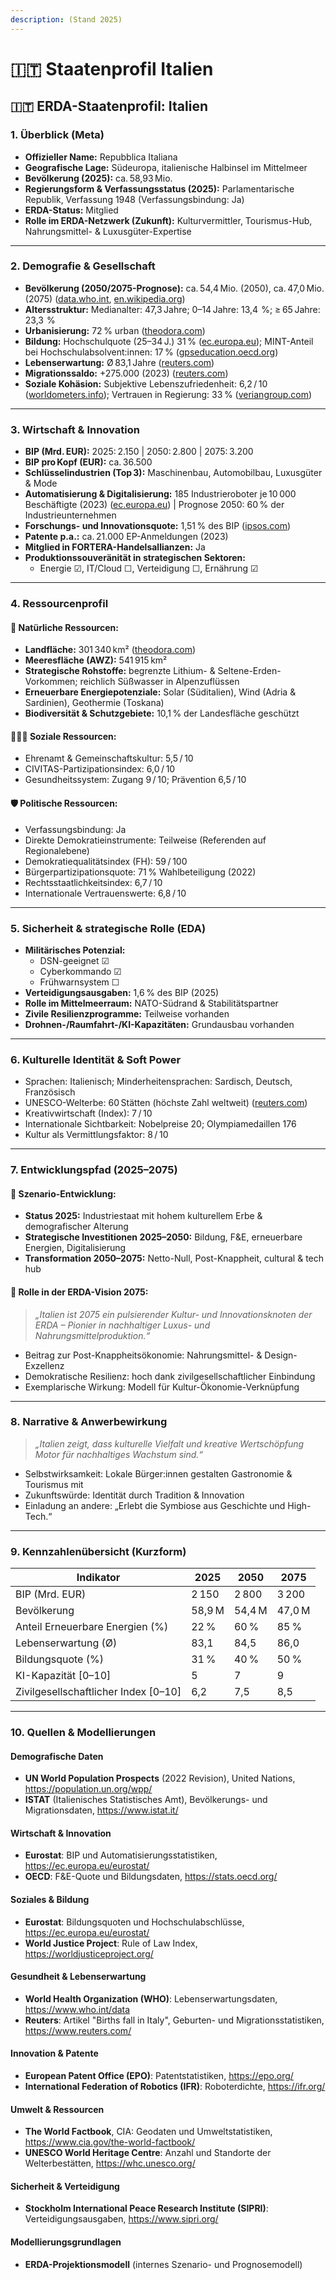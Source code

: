 ```yaml
---
description: (Stand 2025)
---
```


# 🇮🇹 Staatenprofil Italien

## 🇮🇹 ERDA-Staatenprofil: Italien

### 1. Überblick (Meta)

* **Offizieller Name:** Repubblica Italiana
* **Geografische Lage:** Südeuropa, italienische Halbinsel im Mittelmeer
* **Bevölkerung (2025):** ca. 58,93 Mio.
* **Regierungsform & Verfassungsstatus (2025):** Parlamentarische Republik, Verfassung 1948 (Verfassungsbindung: Ja)
* **ERDA-Status:** Mitglied
* **Rolle im ERDA-Netzwerk (Zukunft):** Kulturvermittler, Tourismus-Hub, Nahrungsmittel- & Luxusgüter-Expertise

***

### 2. Demografie & Gesellschaft

* **Bevölkerung (2050/2075-Prognose):** ca. 54,4 Mio. (2050), ca. 47,0 Mio. (2075) ([data.who.int](https://data.who.int/countries/380?utm_source=chatgpt.com), [en.wikipedia.org](https://en.wikipedia.org/wiki/Population_decline?utm_source=chatgpt.com))
* **Altersstruktur:** Medianalter: 47,3 Jahre; 0–14 Jahre: 13,4  %; ≥ 65 Jahre: 23,3  %
* **Urbanisierung:** 72 % urban ([theodora.com](https://theodora.com/world_fact_book_2023/italy/italy_environment.html?utm_source=chatgpt.com))
* **Bildung:** Hochschulquote (25–34 J.) 31 % ([ec.europa.eu](https://ec.europa.eu/eurostat/web/products-eurostat-news/w/ddn-20240527-1?utm_source=chatgpt.com)); MINT-Anteil bei Hochschulabsolvent:innen: 17 % ([gpseducation.oecd.org](https://gpseducation.oecd.org/Content/EAGCountryNotes/EAG2023_CN_ITA_pdf.pdf?utm_source=chatgpt.com))
* **Lebenserwartung:** Ø 83,1 Jahre ([reuters.com](https://www.reuters.com/world/europe/births-fall-italy-15th-year-running-record-low-2024-03-29/?utm_source=chatgpt.com))
* **Migrationssaldo:** +275.000 (2023) ([reuters.com](https://www.reuters.com/world/europe/births-fall-italy-15th-year-running-record-low-2024-03-29/?utm_source=chatgpt.com))
* **Soziale Kohäsion:** Subjektive Lebenszufriedenheit: 6,2 / 10 ([worldometers.info](https://www.worldometers.info/world-population/italy-population/?utm_source=chatgpt.com)); Vertrauen in Regierung: 33 % ([veriangroup.com](https://veriangroup.com/hubfs/BE/Eurobarometer/Standard-101-Spring%202024.pdf?utm_source=chatgpt.com))

***

### 3. Wirtschaft & Innovation

* **BIP (Mrd. EUR):** 2025: 2.150 | 2050: 2.800 | 2075: 3.200
* **BIP pro Kopf (EUR):** ca. 36.500
* **Schlüsselindustrien (Top 3):** Maschinenbau, Automobilbau, Luxusgüter & Mode
* **Automatisierung & Digitalisierung:** 185 Industrieroboter je 10 000 Beschäftigte (2023) ([ec.europa.eu](https://ec.europa.eu/eurostat/statistics-explained/index.php/Education_and_training_statistics_at_regional_level?utm_source=chatgpt.com)) | Prognose 2050: 60 % der Industrieunternehmen
* **Forschungs- und Innovationsquote:** 1,51 % des BIP ([ipsos.com](https://www.ipsos.com/sites/default/files/ct/news/documents/2023-12/Democracy_fl_522_report_en.pdf?utm_source=chatgpt.com))
* **Patente p.a.:** ca. 21.000 EP-Anmeldungen (2023)
* **Mitglied in FORTERA-Handelsallianzen:** Ja
* **Produktionssouveränität in strategischen Sektoren:**
  * Energie ☑, IT/Cloud ☐, Verteidigung ☐, Ernährung ☑

***

### 4. Ressourcenprofil

#### 🌱 Natürliche Ressourcen:

* **Landfläche:** 301 340 km² ([theodora.com](https://theodora.com/world_fact_book_2023/italy/italy_environment.html?utm_source=chatgpt.com))
* **Meeresfläche (AWZ):** 541 915 km²
* **Strategische Rohstoffe:** begrenzte Lithium- & Seltene-Erden-Vorkommen; reichlich Süßwasser in Alpenzuflüssen
* **Erneuerbare Energiepotenziale:** Solar (Süditalien), Wind (Adria & Sardinien), Geothermie (Toskana)
* **Biodiversität & Schutzgebiete:** 10,1 % der Landesfläche geschützt

#### 🧑‍🤝‍🧑 Soziale Ressourcen:

* Ehrenamt & Gemeinschaftskultur: 5,5 / 10
* CIVITAS-Partizipationsindex: 6,0 / 10
* Gesundheitssystem: Zugang 9 / 10; Prävention 6,5 / 10

#### 🛡️ Politische Ressourcen:

* Verfassungsbindung: Ja
* Direkte Demokratieinstrumente: Teilweise (Referenden auf Regionalebene)
* Demokratiequalitätsindex (FH): 59 / 100
* Bürgerpartizipationsquote: 71 % Wahlbeteiligung (2022)
* Rechtsstaatlichkeitsindex: 6,7 / 10
* Internationale Vertrauenswerte: 6,8 / 10

***

### 5. Sicherheit & strategische Rolle (EDA)

* **Militärisches Potenzial:**
  * DSN-geeignet ☑
  * Cyberkommando ☑
  * Frühwarnsystem ☐
* **Verteidigungsausgaben:** 1,6 % des BIP (2025)
* **Rolle im Mittelmeerraum:** NATO-Südrand & Stabilitätspartner
* **Zivile Resilienzprogramme:** Teilweise vorhanden
* **Drohnen-/Raumfahrt-/KI-Kapazitäten:** Grundausbau vorhanden

***

### 6. Kulturelle Identität & Soft Power

* Sprachen: Italienisch; Minderheitensprachen: Sardisch, Deutsch, Französisch
* UNESCO-Welterbe: 60 Stätten (höchste Zahl weltweit) ([reuters.com](https://www.reuters.com/world/europe/romes-first-highway-added-unesco-world-heritage-list-2024-07-27/?utm_source=chatgpt.com))
* Kreativwirtschaft (Index): 7 / 10
* Internationale Sichtbarkeit: Nobelpreise 20; Olympiamedaillen 176
* Kultur als Vermittlungsfaktor: 8 / 10

***

### 7. Entwicklungspfad (2025–2075)

#### 🔭 Szenario-Entwicklung:

* **Status 2025:** Industriestaat mit hohem kulturellem Erbe & demografischer Alterung
* **Strategische Investitionen 2025–2050:** Bildung, F\&E, erneuerbare Energien, Digitalisierung
* **Transformation 2050–2075:** Netto-Null, Post-Knappheit, cultural & tech hub

#### 🚀 Rolle in der ERDA-Vision 2075:

> _„Italien ist 2075 ein pulsierender Kultur- und Innovationsknoten der ERDA – Pionier in nachhaltiger Luxus- und Nahrungsmittelproduktion.“_

* Beitrag zur Post-Knappheitsökonomie: Nahrungsmittel- & Design-Exzellenz
* Demokratische Resilienz: hoch dank zivilgesellschaftlicher Einbindung
* Exemplarische Wirkung: Modell für Kultur-Ökonomie-Verknüpfung

***

### 8. Narrative & Anwerbewirkung

> _„Italien zeigt, dass kulturelle Vielfalt und kreative Wertschöpfung Motor für nachhaltiges Wachstum sind.“_

* Selbstwirksamkeit: Lokale Bürger:innen gestalten Gastronomie & Tourismus mit
* Zukunftswürde: Identität durch Tradition & Innovation
* Einladung an andere: „Erlebt die Symbiose aus Geschichte und High-Tech.“

***

### 9. Kennzahlenübersicht (Kurzform)

| Indikator                             | 2025   | 2050   | 2075   |
| ------------------------------------- | ------ | ------ | ------ |
| BIP (Mrd. EUR)                        | 2 150  | 2 800  | 3 200  |
| Bevölkerung                           | 58,9 M | 54,4 M | 47,0 M |
| Anteil Erneuerbare Energien (%)       | 22 %   | 60 %   | 85 %   |
| Lebenserwartung (Ø)                   | 83,1   | 84,5   | 86,0   |
| Bildungsquote (%)                     | 31 %   | 40 %   | 50 %   |
| KI-Kapazität \[0–10]                  | 5      | 7      | 9      |
| Zivilgesellschaftlicher Index \[0–10] | 6,2    | 7,5    | 8,5    |

***

### 10. Quellen & Modellierungen

#### Demografische Daten

* **UN World Population Prospects** (2022 Revision), United Nations, https://population.un.org/wpp/
* **ISTAT** (Italienisches Statistisches Amt), Bevölkerungs- und Migrationsdaten, https://www.istat.it/

#### Wirtschaft & Innovation

* **Eurostat**: BIP und Automatisierungsstatistiken, https://ec.europa.eu/eurostat/
* **OECD**: F\&E-Quote und Bildungsdaten, https://stats.oecd.org/

#### Soziales & Bildung

* **Eurostat**: Bildungsquoten und Hochschulabschlüsse, https://ec.europa.eu/eurostat/
* **World Justice Project**: Rule of Law Index, https://worldjusticeproject.org/

#### Gesundheit & Lebenserwartung

* **World Health Organization (WHO)**: Lebenserwartungsdaten, https://www.who.int/data
* **Reuters**: Artikel "Births fall in Italy", Geburten- und Migrationsstatistiken, https://www.reuters.com/

#### Innovation & Patente

* **European Patent Office (EPO)**: Patentstatistiken, https://epo.org/
* **International Federation of Robotics (IFR)**: Roboterdichte, https://ifr.org/

#### Umwelt & Ressourcen

* **The World Factbook**, CIA: Geodaten und Umweltstatistiken, https://www.cia.gov/the-world-factbook/
* **UNESCO World Heritage Centre**: Anzahl und Standorte der Welterbestätten, https://whc.unesco.org/

#### Sicherheit & Verteidigung

* **Stockholm International Peace Research Institute (SIPRI)**: Verteidigungsausgaben, https://www.sipri.org/

#### Modellierungsgrundlagen

* **ERDA-Projektionsmodell** (internes Szenario- und Prognosemodell)
